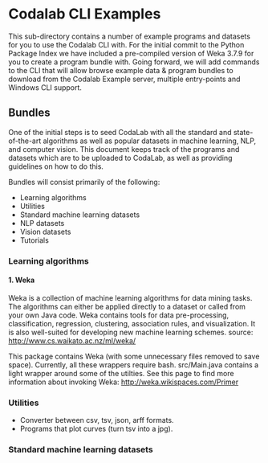 # Codalab CLI Examples

This sub-directory contains a number of example programs and datasets for you to use the Codalab CLI with. For the initial commit to the Python Package Index we have included a pre-compiled version of Weka 3.7.9 for you to create a program bundle with. Going forward, we will add commands to the CLI that will allow browse example data & program bundles to download from the Codalab Example server, multiple entry-points and Windows CLI support.


## Bundles

One of the initial steps is to seed CodaLab with all the standard and state-of-the-art algorithms as well as popular datasets in machine learning, NLP, and computer vision.  This document keeps track of the programs and datasets which are to be uploaded to CodaLab, as well as providing guidelines on how to do this.

Bundles will consist primarily of the following:

- Learning algorithms
- Utilities
- Standard machine learning datasets
- NLP datasets
- Vision datasets
- Tutorials

### Learning algorithms

#### 1. Weka
Weka is a collection of machine learning algorithms for data mining tasks. The algorithms can either be applied directly to a dataset or called from your own Java code. Weka contains tools for data pre-processing, classification, regression, clustering, association rules, and visualization. It is also well-suited for developing new machine learning schemes.
source: http://www.cs.waikato.ac.nz/ml/weka/

This package contains Weka (with some unnecessary files removed to save space). Currently, all these wrappers require bash. src/Main.java contains a light wrapper around some of the utilties. See this page to find more information about invoking Weka: http://weka.wikispaces.com/Primer




### Utilities

- Converter between csv, tsv, json, arff formats.
- Programs that plot curves (turn tsv into a jpg).


### Standard machine learning datasets


